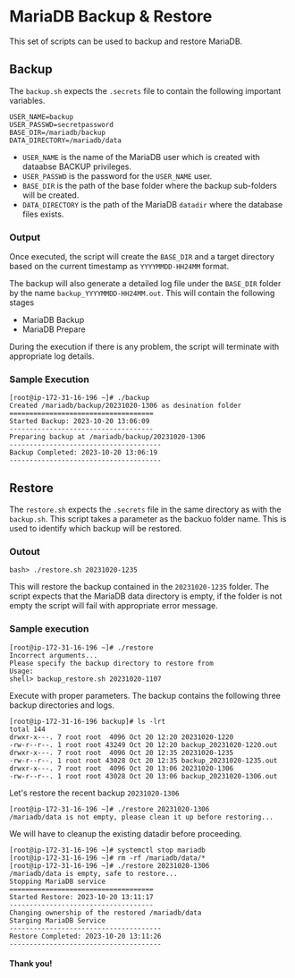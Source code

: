 # MariaDB Backup & Restore

This set of scripts can be used to backup and restore MariaDB. 

## Backup

The `backup.sh` expects the `.secrets` file to contain the following important variables. 

```
USER_NAME=backup
USER_PASSWD=secretpassword
BASE_DIR=/mariadb/backup
DATA_DIRECTORY=/mariadb/data
```

- `USER_NAME` is the name of the MariaDB user which is created with dataabse BACKUP privileges.
- `USER_PASSWD` is the password for the `USER_NAME` user.
- `BASE_DIR` is the path of the base folder where the backup sub-folders will be created.
- `DATA_DIRECTORY` is the path of the MariaDB `datadir` where the database files exists.

### Output

Once executed, the script will create the `BASE_DIR` and a target directory based on the current timestamp as `YYYYMMDD-HH24MM` format.

The backup will also generate a detailed log file under the `BASE_DIR` folder by the name `backup_YYYYMMDD-HH24MM.out`. This will contain the following stages

- MariaDB Backup
- MariaDB Prepare

During the execution if there is any problem, the script will terminate with appropriate log details.

### Sample Execution

```
[root@ip-172-31-16-196 ~]# ./backup
Created /mariadb/backup/20231020-1306 as desination folder
====================================
Started Backup: 2023-10-20 13:06:09
------------------------------------
Preparing backup at /mariadb/backup/20231020-1306
--------------------------------------
Backup Completed: 2023-10-20 13:06:19
--------------------------------------
```

## Restore

The `restore.sh` expects the `.secrets` file in the same directory as with the `backup.sh`. This script takes a parameter as the backuo folder name. This is used to identify which backup will be restored. 

### Outout

```
bash> ./restore.sh 20231020-1235
```

This will restore the backup contained in the `20231020-1235` folder. The script expects that the MariaDB data directory is empty, if the folder is not empty the script will fail with appropriate error message.

### Sample execution

```
[root@ip-172-31-16-196 ~]# ./restore
Incorrect arguments...
Please specify the backup directory to restore from
Usage:
shell> backup_restore.sh 20231020-1107
```

Execute with proper parameters. The backup contains the following three backup directories and logs.

```
[root@ip-172-31-16-196 backup]# ls -lrt
total 144
drwxr-x---. 7 root root  4096 Oct 20 12:20 20231020-1220
-rw-r--r--. 1 root root 43249 Oct 20 12:20 backup_20231020-1220.out
drwxr-x---. 7 root root  4096 Oct 20 12:35 20231020-1235
-rw-r--r--. 1 root root 43028 Oct 20 12:35 backup_20231020-1235.out
drwxr-x---. 7 root root  4096 Oct 20 13:06 20231020-1306
-rw-r--r--. 1 root root 43028 Oct 20 13:06 backup_20231020-1306.out
```

Let's restore the recent backup `20231020-1306`

```
[root@ip-172-31-16-196 ~]# ./restore 20231020-1306
/mariadb/data is not empty, please clean it up before restoring...
```

We will have to cleanup the existing datadir before proceeding.

```
[root@ip-172-31-16-196 ~]# systemctl stop mariadb
[root@ip-172-31-16-196 ~]# rm -rf /mariadb/data/*
[root@ip-172-31-16-196 ~]# ./restore 20231020-1306
/mariadb/data is empty, safe to restore...
Stopping MariaDB service
====================================
Started Restore: 2023-10-20 13:11:17
------------------------------------
Changing ownership of the restored /mariadb/data
Starging MariaDB Service
--------------------------------------
Restore Completed: 2023-10-20 13:11:26
--------------------------------------
```

#### Thank you!


